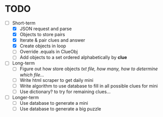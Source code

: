 # TODO

- [ ] Short-term
  - [x] JSON request and parse
  - [x] Objects to store pairs
  - [x] Iterate & pair clues and answer
  - [x] Create objects in loop
  - [ ] Override .equals in ClueObj
  - [ ] Add objects to a set ordered alphabetically by **clue**
- [ ] Long-term
  - [ ] Figure out how store objects *txt file, how many, how to determine which file...*
  - [ ] Write html scraper to get daily mini
  - [ ] Write algorithm to use database to fill in all possible clues for mini
  - [ ] Use dictionary? to try for remaining clues...
- [ ] Longer-term
  - [ ] Use database to generate a mini
  - [ ] Use database to generate a big puzzle
